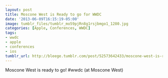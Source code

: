 ```yaml
---
layout: post
title: Moscone West is Ready to go for WWDC
date: '2013-06-09T16:15:19-05:00'
image: tumblr_files/tumblr_mo59pjRn8g1rsjbmgo1_1280.jpg
categories: [Apple, Conferences, WWDC]
tags:
- wwdc
- apple
- conferences
- ios
tumblr_url: http://bleege.tumblr.com/post/52573642433/moscone-west-is-ready-to-go-wwdc-at-moscone
---
```


<!--excerpt.start-->
Moscone West is ready to go! #wwdc (at Moscone West)
<!--excerpt.end-->